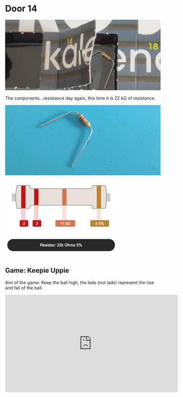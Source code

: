 # Door 14

![door](door.jpg)

The components...resistance day again, this time it is 22 k&#8486; of resistance.

![components](components.jpg)

![resist22k](resist22k.png)

## Game: Keepie Uppie

Aim of the game: Keep the ball high, the leds (not lads) represent the rise and fall of the ball.

<iframe width="560" height="315" src="https://www.youtube.com/embed/wujTA2HPS0Q" frameborder="0" allow="accelerometer; autoplay; encrypted-media; gyroscope; picture-in-picture" allowfullscreen></iframe>